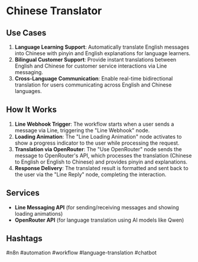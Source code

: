 # Chinese Translator

## Use Cases
1. **Language Learning Support**: Automatically translate English messages into Chinese with pinyin and English explanations for language learners.
2. **Bilingual Customer Support**: Provide instant translations between English and Chinese for customer service interactions via Line messaging.
3. **Cross-Language Communication**: Enable real-time bidirectional translation for users communicating across English and Chinese languages.

## How It Works
1. **Line Webhook Trigger**: The workflow starts when a user sends a message via Line, triggering the "Line Webhook" node.
2. **Loading Animation**: The "Line Loading Animation" node activates to show a progress indicator to the user while processing the request.
3. **Translation via OpenRouter**: The "Use OpenRouter" node sends the message to OpenRouter's API, which processes the translation (Chinese to English or English to Chinese) and provides pinyin and explanations.
4. **Response Delivery**: The translated result is formatted and sent back to the user via the "Line Reply" node, completing the interaction.

## Services
- **Line Messaging API** (for sending/receiving messages and showing loading animations)
- **OpenRouter API** (for language translation using AI models like Qwen)

## Hashtags
#n8n #automation #workflow #language-translation #chatbot
